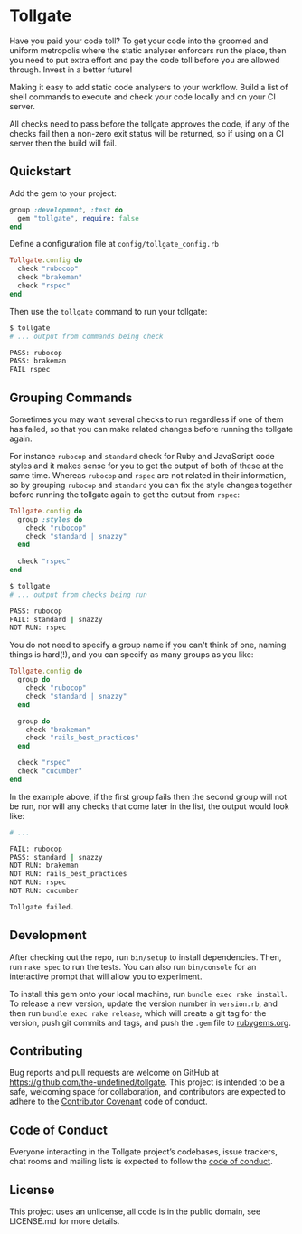 # Tollgate

Have you paid your code toll? To get your code into the groomed and uniform metropolis where the static analyser enforcers run the place, then you need to put extra effort and pay the code toll before you are allowed through.
Invest in a better future!

Making it easy to add static code analysers to your workflow. Build a list of shell commands to execute and check your code locally and on your CI server.

All checks need to pass before the tollgate approves the code, if any of the checks fail then a non-zero exit status will be returned, so if using on a CI server then the build will fail.

## Quickstart

Add the gem to your project:

```rb
group :development, :test do
  gem "tollgate", require: false
end
```

Define a configuration file at `config/tollgate_config.rb`

```rb
Tollgate.config do
  check "rubocop"
  check "brakeman"
  check "rspec"
end
```

Then use the `tollgate` command to run your tollgate:

```sh
$ tollgate
# ... output from commands being check

PASS: rubocop
PASS: brakeman
FAIL rspec
```

## Grouping Commands

Sometimes you may want several checks to run regardless if one of them has failed, so that you can make related changes before running the tollgate again.

For instance `rubocop` and `standard` check for Ruby and JavaScript code styles and it makes sense for you to get the output of both of these at the same time.
Whereas `rubocop` and `rspec` are not related in their information, so by grouping `rubocop` and `standard` you can fix the style changes together before running the tollgate again to get the output from `rspec`:

```rb
Tollgate.config do
  group :styles do
    check "rubocop"
    check "standard | snazzy"
  end
  
  check "rspec"
end
```

```sh
$ tollgate
# ... output from checks being run

PASS: rubocop
FAIL: standard | snazzy
NOT RUN: rspec
```

You do not need to specify a group name if you can't think of one, naming things is hard(!), and you can specify as many groups as you like:

```rb
Tollgate.config do
  group do
    check "rubocop"
    check "standard | snazzy"
  end

  group do
    check "brakeman"
    check "rails_best_practices"
  end

  check "rspec"
  check "cucumber"
end
```
In the example above, if the first group fails then the second group will not be run, nor will any checks that come later in the list, the output would look like:

```sh
# ...

FAIL: rubocop
PASS: standard | snazzy
NOT RUN: brakeman
NOT RUN: rails_best_practices
NOT RUN: rspec
NOT RUN: cucumber

Tollgate failed.
```

## Development

After checking out the repo, run `bin/setup` to install dependencies. Then, run `rake spec` to run the tests. You can also run `bin/console` for an interactive prompt that will allow you to experiment.

To install this gem onto your local machine, run `bundle exec rake install`. To release a new version, update the version number in `version.rb`, and then run `bundle exec rake release`, which will create a git tag for the version, push git commits and tags, and push the `.gem` file to [rubygems.org](https://rubygems.org).

## Contributing

Bug reports and pull requests are welcome on GitHub at https://github.com/the-undefined/tollgate. This project is intended to be a safe, welcoming space for collaboration, and contributors are expected to adhere to the [Contributor Covenant](http://contributor-covenant.org) code of conduct.

## Code of Conduct

Everyone interacting in the Tollgate project’s codebases, issue trackers, chat rooms and mailing lists is expected to follow the [code of conduct](https://github.com/the-undefined/tollgate/blob/master/CODE_OF_CONDUCT.md).

## License

This project uses an unlicense, all code is in the public domain, see LICENSE.md for more details.

